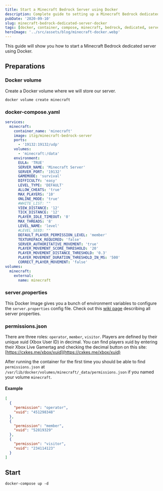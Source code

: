 ```yaml
---
title: Start a Minecraft Bedrock Server using Docker
description: Complete guide to setting up a Minecraft Bedrock dedicated server using Docker and Docker Compose with configuration examples and permissions management.
pubDate: '2020-09-10'
slug: minecraft-bedrock-dedicated-server-docker
tags: [docker, container, compose, minecraft, bedrock, dedicated, server, linux, tutorial, guide]
heroImage: '../src/assets/blog/minecraft-docker.webp'
---
```


This guide will show you how to start a Minecraft Bedrock dedicated server using Docker.

<!--truncate-->

## Preparations

### Docker volume

Create a Docker volume where we will store our server.

```shell
docker volume create minecraft
```

### docker-compose.yaml

```yaml title="docker-compose.yaml"
services:
  minecraft:
    container_name: 'minecraft'
    image: itzg/minecraft-bedrock-server
    ports:
      - '19132:19132/udp'
    volumes:
      - 'minecraft:/data'
    environment:
      EULA: 'TRUE'
      SERVER_NAME: 'Minecraft Server'
      SERVER_PORT: '19132'
      GAMEMODE: 'survival'
      DIFFICULTY: 'easy'
      LEVEL_TYPE: 'DEFAULT'
      ALLOW_CHEATS: 'true'
      MAX_PLAYERS: '10'
      ONLINE_MODE: 'true'
      #WHITE_LIST: ""
      VIEW_DISTANCE: '12'
      TICK_DISTANCE: '12'
      PLAYER_IDLE_TIMEOUT: '0'
      MAX_THREADS: '8'
      LEVEL_NAME: 'level'
      #LEVEL_SEED: ""
      DEFAULT_PLAYER_PERMISSION_LEVEL: 'member'
      TEXTUREPACK_REQUIRED: 'false'
      SERVER_AUTHORITATIVE_MOVEMENT: 'true'
      PLAYER_MOVEMENT_SCORE_THRESHOLD: '20'
      PLAYER_MOVEMENT_DISTANCE_THRESHOLD: '0.3'
      PLAYER_MOVEMENT_DURATION_THRESHOLD_IN_MS: '500'
      CORRECT_PLAYER_MOVEMENT: 'false'
volumes:
  minecraft:
    external:
      name: minecraft
```

### server.properties

This Docker Image gives you a bunch of environment variables to configure the `server.properties` config file. Check out this [wiki page](https://minecraft.gamepedia.com/Server.properties#Bedrock_Edition_3) describing all server properties.

### permissions.json

There are three roles: `operator`, `member`, `visitor`. Players are defined by their unique xuid (Xbox User ID) in decimal. You can find players xuid by entering their Xbox Live Gamertag and checking the decimal button on this site:
[https://cxkes.me/xbox/xuid](https://cxkes.me/xbox/xuid)

After running the container for the first time you should be able to find `permissions.json` at `/var/lib/docker/volumes/minecraft/_data/permissions.json` if you named your volume `minecraft`.

#### Example

```json title="permissions.json"
[
  {
    "permission": "operator",
    "xuid": "451298348"
  },
  {
    "permission": "member",
    "xuid": "52819329"
  },
  {
    "permission": "visitor",
    "xuid": "234114123"
  }
]
```

## Start

```shell
docker-compose up -d
```

